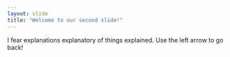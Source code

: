 ```yaml
---
layout: slide
title: "Welcome to our second slide!"
---
```

I fear explanations explanatory of things explained.
Use the left arrow to go back!
